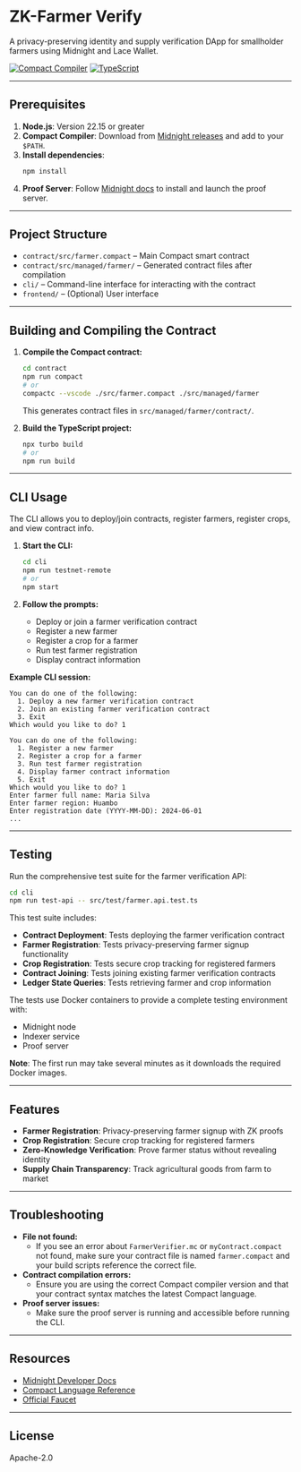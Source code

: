 # ZK-Farmer Verify

A privacy-preserving identity and supply verification DApp for smallholder farmers using Midnight and Lace Wallet.

[![Compact Compiler](https://img.shields.io/badge/Compact%20Compiler-0.24.0-1abc9c.svg)](https://docs.midnight.network/relnotes/compact)
[![TypeScript](https://img.shields.io/badge/TypeScript-5.8.3-blue.svg)](https://www.typescriptlang.org/)

---

## Prerequisites

1. **Node.js**: Version 22.15 or greater
2. **Compact Compiler**: Download from [Midnight releases](https://docs.midnight.network/relnotes/compact) and add to your `$PATH`.
3. **Install dependencies**:
   ```sh
   npm install
   ```
4. **Proof Server**: Follow [Midnight docs](https://docs.midnight.network/develop/tutorial/using/proof-server) to install and launch the proof server.

---

## Project Structure

- `contract/src/farmer.compact` – Main Compact smart contract
- `contract/src/managed/farmer/` – Generated contract files after compilation
- `cli/` – Command-line interface for interacting with the contract
- `frontend/` – (Optional) User interface

---

## Building and Compiling the Contract

1. **Compile the Compact contract:**
   ```sh
   cd contract
   npm run compact
   # or
   compactc --vscode ./src/farmer.compact ./src/managed/farmer
   ```
   This generates contract files in `src/managed/farmer/contract/`.

2. **Build the TypeScript project:**
   ```sh
   npx turbo build
   # or
   npm run build
   ```

---

## CLI Usage

The CLI allows you to deploy/join contracts, register farmers, register crops, and view contract info.

1. **Start the CLI:**
   ```sh
   cd cli
   npm run testnet-remote
   # or
   npm start
   ```

2. **Follow the prompts:**
   - Deploy or join a farmer verification contract
   - Register a new farmer
   - Register a crop for a farmer
   - Run test farmer registration
   - Display contract information

**Example CLI session:**
```
You can do one of the following:
  1. Deploy a new farmer verification contract
  2. Join an existing farmer verification contract
  3. Exit
Which would you like to do? 1

You can do one of the following:
  1. Register a new farmer
  2. Register a crop for a farmer
  3. Run test farmer registration
  4. Display farmer contract information
  5. Exit
Which would you like to do? 1
Enter farmer full name: Maria Silva
Enter farmer region: Huambo
Enter registration date (YYYY-MM-DD): 2024-06-01
...
```

---

## Testing

Run the comprehensive test suite for the farmer verification API:

```sh
cd cli
npm run test-api -- src/test/farmer.api.test.ts
```

This test suite includes:
- **Contract Deployment**: Tests deploying the farmer verification contract
- **Farmer Registration**: Tests privacy-preserving farmer signup functionality
- **Crop Registration**: Tests secure crop tracking for registered farmers
- **Contract Joining**: Tests joining existing farmer verification contracts
- **Ledger State Queries**: Tests retrieving farmer and crop information

The tests use Docker containers to provide a complete testing environment with:
- Midnight node
- Indexer service
- Proof server

**Note**: The first run may take several minutes as it downloads the required Docker images.

---

## Features

- **Farmer Registration**: Privacy-preserving farmer signup with ZK proofs
- **Crop Registration**: Secure crop tracking for registered farmers
- **Zero-Knowledge Verification**: Prove farmer status without revealing identity
- **Supply Chain Transparency**: Track agricultural goods from farm to market

---

## Troubleshooting

- **File not found:**
  - If you see an error about `FarmerVerifier.mc` or `myContract.compact` not found, make sure your contract file is named `farmer.compact` and your build scripts reference the correct file.
- **Contract compilation errors:**
  - Ensure you are using the correct Compact compiler version and that your contract syntax matches the latest Compact language.
- **Proof server issues:**
  - Make sure the proof server is running and accessible before running the CLI.

---

## Resources
- [Midnight Developer Docs](https://docs.midnight.network/develop/tutorial/building)
- [Compact Language Reference](https://docs.midnight.network/develop/compact/overview)
- [Official Faucet](https://faucet.testnet-02.midnight.network/)

---

## License
Apache-2.0
